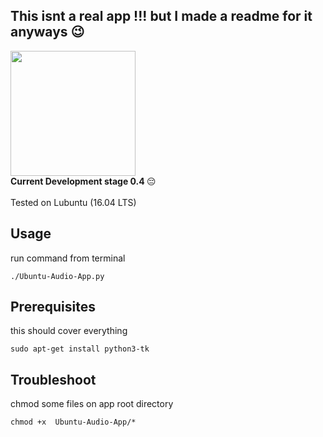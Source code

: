 ## This isnt a real app !!! but I made a readme for it anyways 😉
<img src="https://drive.google.com/uc?id=1DBZ8cTr5waSjuqiMgKvgZfgHLhE11vN1" width="auto" height="200"/>
<br>
 <strong>Current Development stage 0.4 </strong> 😔
<br>
<br>
Tested on Lubuntu (16.04 LTS)
<br>

## Usage

run command from terminal
```
./Ubuntu-Audio-App.py
```

## Prerequisites

this should cover everything
```
sudo apt-get install python3-tk
```

## Troubleshoot

chmod some files on app root directory
```
chmod +x  Ubuntu-Audio-App/*
```

